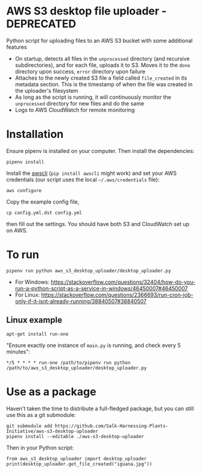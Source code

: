 # AWS S3 desktop file uploader - DEPRECATED
Python script for uploading files to an AWS S3 bucket with some additional features

* On startup, detects all files in the `unprocessed` directory (and recursive subdirectories),
and for each file, uploads it to S3. Moves it to the `done` directory upon success, `error` directory upon failure
* Attaches to the newly created S3 file a field called `file_created` in its metadata section. This is the timestamp
of when the file was created in the uploader's filesystem
* As long as the script is running, it will continuously monitor the `unprocessed` directory for new
files and do the same
* Logs to AWS CloudWatch for remote monitoring

# Installation

Ensure pipenv is installed on your computer. Then install the dependencies:
```
pipenv install
```
Install the [awscli](https://aws.amazon.com/cli/) (`pip install awscli` might work) and set your AWS credentials (our script uses the local `~/.aws/credentials` file):
```
aws configure
```
Copy the example config file, 
```
cp config.yml.dst config.yml
```
then fill out the settings. You should have both S3 and CloudWatch set up on AWS.

# To run
```
pipenv run python aws_s3_desktop_uploader/desktop_uploader.py
```

* For Windows: https://stackoverflow.com/questions/32404/how-do-you-run-a-python-script-as-a-service-in-windows/46450007#46450007
* For Linux: https://stackoverflow.com/questions/2366693/run-cron-job-only-if-it-isnt-already-running/38840507#38840507

## Linux example
```
apt-get install run-one
```
"Ensure exactly one instance of `main.py` is running, and check every 5 minutes":
```
*/5 * * * * run-one /path/to/pipenv run python /path/to/aws_s3_desktop_uploader/desktop_uploader.py
```

# Use as a package
Haven't taken the time to distribute a full-fledged package, but you can still use this as a git submodule:
```
git submodule add https://github.com/Salk-Harnessing-Plants-Initiative/aws-s3-desktop-uploader
pipenv install --editable ./aws-s3-desktop-uploader
```
Then in your Python script:
```
from aws_s3_desktop_uploader import desktop_uploader
print(desktop_uploader.get_file_created("iguana.jpg"))
```
